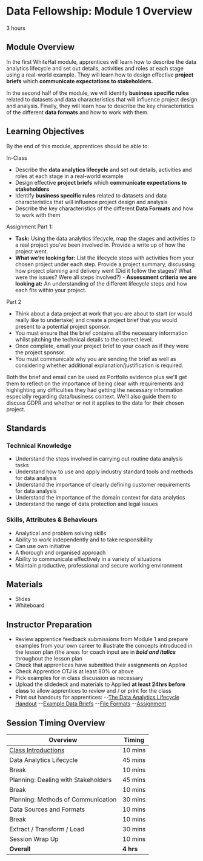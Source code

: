 # Data Fellowship: Module 1 Overview 
3 hours

## Module Overview 
In the first WhiteHat module, apprentices will learn how to describe the data analytics lifecycle and set out details, activities and roles at each stage using a real-world example. They will learn how to design effective **project briefs** which **communicate expectations to stakeholders.**

In the second half of the module, we will identify **business specific rules** related to datasets and data characteristics that will influence project design and analysis. Finally, they will learn how to describe the key characteristics of the different **data formats** and how to work with them.


## Learning Objectives
By the end of this module, apprentices should be able to:

In-Class
 - Describe the **data analytics lifecycle** and set out details, activities and roles at each stage in a real-world example
- Design effective **project briefs** which **communicate expectations to stakeholders**
- Identify **business specific rules** related to datasets and data characteristics that will influence project design and analysis
- Describe the key characteristics of the different **Data Formats** and how to work with them


Assignment 
Part 1: 
- **Task:** Using the data analytics lifecycle, map the stages and activities to a real project you’ve been involved in. Provide a write up of how the project went. 
- **What we’re looking for:** List the lifecycle steps with activities from your chosen project under each step. Provide a project summary, discussing how project planning and delivery went (Did it follow the stages? What were the issues? Were all steps involved?) - **Assessment criteria we are looking at:** An understanding of the different lifecycle steps and how each fits within your project.

Part 2
- Think about a data project at work that you are about to start (or would really like to undertake) and create a project brief that you would present to a potential project sponsor. 
- You must ensure that the brief contains all the necessary information whilst pitching the technical details to the correct level. 
- Once complete, email your project brief to your coach as if they were the project sponsor. 
- You must communicate why you are sending the brief as well as considering whether additional explanation/justification is required.

Both the brief and email can be used as Portfolio evidence plus we'll get them to reflect on the importance of being clear with requirements and highlighting any difficulties they had getting the necessary information especially regarding data/business context. We'll also guide them to discuss GDPR and whether or not it applies to the data for their chosen project.

## Standards 
### Technical Knowledge
- Understand the steps involved in carrying out routine data analysis tasks 
- Understand how to use and apply industry standard tools and methods for data analysis
- Understand the importance of clearly defining customer requirements for data analysis
- Understand the importance of the domain context for data analytics
- Understand the range of data protection and legal issues 

### Skills, Attributes & Behaviours
- Analytical and problem solving skills
- Ability to work independently and to take responsibility
- Can use own initiative
- A thorough and organised approach
- Ability to communicate effectively in a variety of situations
- Maintain productive, professional and secure working environment

## Materials 
- Slides 
- Whiteboard 

## Instructor Preparation 
- Review apprentice feedback submissions from Module 1 and prepare examples from your own career to illustrate the concepts introduced in the lesson plan (the areas for coach input are in **_bold and italics_** throughout the lesson plan
- Check that apprentices have submitted their assignments on Applied
- Check Apprentice OTJ is at least 80% or above
- Pick examples for in class discussion as necessary
- Upload the slidedeck and materials to Applied **at least 24hrs before class** to allow apprentices to review and / or print for the class
- Print out handouts for apprentices:
--[The Data Analytics Lifecycle Handout](https://docs.google.com/presentation/d/16gaRpFOYb8qy8EaG4wLsw3HGHzwlmxRuZ-ZjQfsmSIg/edit#slide=id.g56bca52347_1_0) 
--[Example Data Briefs](https://drive.google.com/drive/folders/1rJ2WYT9wpZHHC2YNrYHynaxqX41i0QS5) 
--[File Formats](https://drive.google.com/drive/folders/1g2bTcl0JEKO8OR0XPjf6zQ4WHOfeOFwf)
--[Assignment](https://drive.google.com/drive/folders/1dHhiYwrjFdjRjv-4ZTcqkY4yrBHWo8VW)


## Session Timing Overview 


| Overview  | Timing  |
| ------ | ------ |
| [Class Introductions](##Class-Introductions) | 10 mins |
| Data Analytics Lifecycle | 45 mins |
| Break | 10 mins |
| Planning: Dealing with Stakeholders |     45 mins |
| Break | 10 mins |
| Planning: Methods of Communication| 30 mins |
| Data Sources and Formats | 10 mins
| Break | 10 mins
|Extract / Transform / Load | 30 mins |
| Session Wrap Up | 10 mins |
| **Overall** | **4 hrs** |
